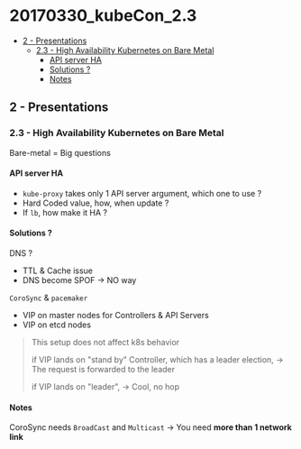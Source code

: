 # 20170330_kubeCon_2.3

<!-- MarkdownTOC -->

- [2 - Presentations](#2---presentations)
  - [2.3 - High Availability Kubernetes on Bare Metal](#23---high-availability-kubernetes-on-bare-metal)
    - [API server HA](#api-server-ha)
    - [Solutions ?](#solutions-)
    - [Notes](#notes)

<!-- /MarkdownTOC -->




## 2 - Presentations

### 2.3 - High Availability Kubernetes on Bare Metal


Bare-metal = Big questions

####  API server HA

* `kube-proxy` takes only 1 API server argument, which one to use ?
* Hard Coded value,  how, when update ?
* If `lb`, how make it HA ?


#### Solutions ?

DNS ?
* TTL & Cache issue
* DNS become SPOF
-> NO way

`CoroSync` & `pacemaker`
* VIP on master nodes for Controllers & API Servers
* VIP on etcd nodes

> This setup does not affect k8s behavior
>
> if VIP lands on "stand by" Controller, which has a leader election,
> -> The request is forwarded to the leader
>
> if VIP lands on "leader",
> -> Cool, no hop


#### Notes

CoroSync needs `BroadCast` and `Multicast`
-> You need **more than 1 network link**

